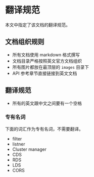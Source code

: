 # 翻译规范

本文中指定了该文档的翻译规范。

## 文档组织规则

- 所有文档使用 markdown 格式撰写
- 文档目录严格按照英文官方文档组织
- 所有图片都放在最顶层的 `images` 目录下
- API 参考章节直接链接到英文文档

## 翻译规范

- 所有的英文跟中文之间要有一个空格

### 专有名词

下面的词汇作为专有名词，不需要翻译。

- filter
- listner
- Cluster manager
- CDS
- RDS
- LDS
- CORS